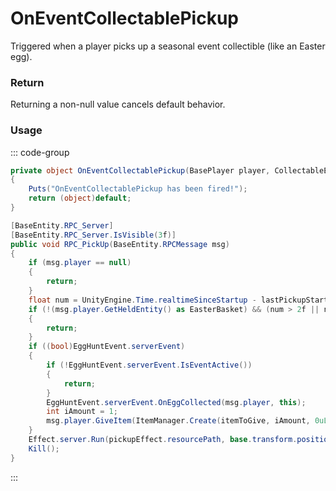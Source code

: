 # OnEventCollectablePickup
<Badge type="info" text="Seasonal"/>[<Badge type="danger" text="Carbon Compatible"/>](https://github.com/CarbonCommunity/Carbon)[<Badge type="warning" text="Oxide Compatible"/>](https://github.com/OxideMod/Oxide.Rust)
Triggered when a player picks up a seasonal event collectible (like an Easter egg).

### Return
Returning a non-null value cancels default behavior.

### Usage
::: code-group
```csharp [Example]
private object OnEventCollectablePickup(BasePlayer player, CollectableEasterEgg collectableEasterEgg)
{
	Puts("OnEventCollectablePickup has been fired!");
	return (object)default;
}
```
```csharp [Source — Assembly-CSharp @ CollectableEasterEgg]
[BaseEntity.RPC_Server]
[BaseEntity.RPC_Server.IsVisible(3f)]
public void RPC_PickUp(BaseEntity.RPCMessage msg)
{
	if (msg.player == null)
	{
		return;
	}
	float num = UnityEngine.Time.realtimeSinceStartup - lastPickupStartTime;
	if (!(msg.player.GetHeldEntity() as EasterBasket) && (num > 2f || num < 0.8f))
	{
		return;
	}
	if ((bool)EggHuntEvent.serverEvent)
	{
		if (!EggHuntEvent.serverEvent.IsEventActive())
		{
			return;
		}
		EggHuntEvent.serverEvent.OnEggCollected(msg.player, this);
		int iAmount = 1;
		msg.player.GiveItem(ItemManager.Create(itemToGive, iAmount, 0uL));
	}
	Effect.server.Run(pickupEffect.resourcePath, base.transform.position + UnityEngine.Vector3.up * 0.3f, UnityEngine.Vector3.up);
	Kill();
}

```
:::
